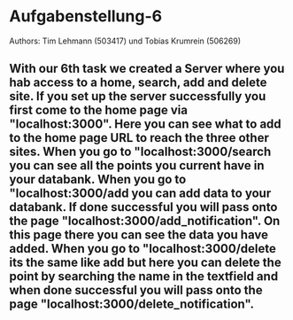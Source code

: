 # Aufgabenstellung-6
Authors: Tim Lehmann (503417) und Tobias Krumrein (506269)

With our 6th task we created a Server where you hab access to a home, search, add and delete site. 
If you set up the server successfully you first come to the home page via "localhost:3000". Here you can see what to add to the home page URL to reach the three other sites.
When you go to "localhost:3000/search you can see all the points you current have in your databank.
When you go to "localhost:3000/add you can add data to your databank. If done successful you will pass onto the page "localhost:3000/add_notification". On this page there you can see the data you have added.
When you go to "localhost:3000/delete its the same like add but here you can delete the point by searching the name in the textfield and when done successful  you will pass onto the page "localhost:3000/delete_notification". 
----------------------------------------------------------------------------------------------------------------------------------------------